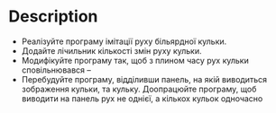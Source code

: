 # Description

* Реалізуйте програму імітації руху більярдної кульки.
* Додайте лічильник кількості змін руху кульки.
* Модифікуйте програму так, щоб з плином часу рух кульки сповільнювався –
* Перебудуйте програму, відділивши панель, на якій виводиться зображення кульки, та кульку.
   Доопрацюйте програму, щоб виводити на панель рух не однієї, а кількох кульок одночасно